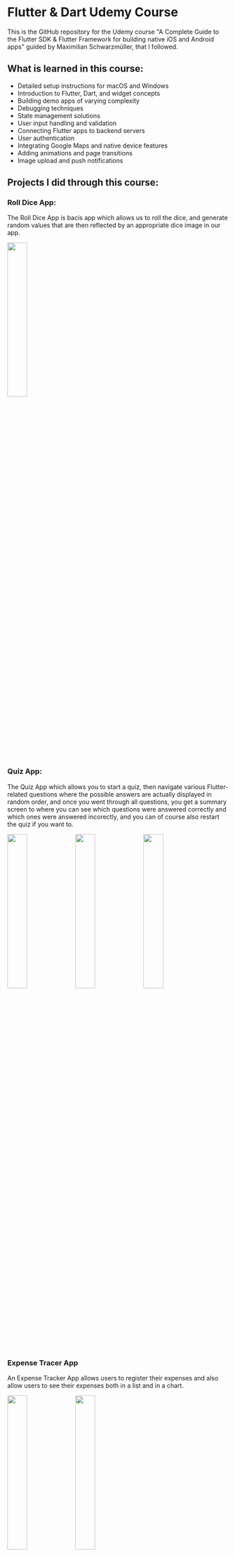 # Flutter & Dart Udemy Course 

This is the GitHub repository for the Udemy course "A Complete Guide to the Flutter SDK & Flutter Framework for building native iOS and Android apps" guided by Maximilian Schwarzmüller, that I followed.

## What is learned in this course:
- Detailed setup instructions for macOS and Windows
- Introduction to Flutter, Dart, and widget concepts
- Building demo apps of varying complexity
- Debugging techniques
- State management solutions
- User input handling and validation
- Connecting Flutter apps to backend servers
- User authentication
- Integrating Google Maps and native device features
- Adding animations and page transitions
- Image upload and push notifications

## Projects I did through this course:

### Roll Dice App: 
The Roll Dice App is bacis app which allows us to roll the dice, and generate random values that are then reflected by an appropriate dice image in our app. 

<img src="https://github.com/anna02272/Flutter-Udemy/assets/96575598/611ddcbd-b925-4621-905d-59cf9b365f4e" width="30%"> 

### Quiz App:
The Quiz App which allows you to start a quiz, then navigate various Flutter-related questions where the possible answers are actually displayed in random order, and once you went through all questions, you get a summary screen to where you can see which questions were answered correctly and which ones were answered incorectly, and you can of course also restart the quiz if you want to.

<img src="https://github.com/anna02272/Flutter-Udemy/assets/96575598/07ec4f61-67e6-4d1f-a0f4-77cd20afd53e" width="30%"> 
<img src="https://github.com/anna02272/Flutter-Udemy/assets/96575598/7ae2d83a-e09d-4ca3-82c5-e77231169992" width="30%"> 
<img src="https://github.com/anna02272/Flutter-Udemy/assets/96575598/bc228cc7-515e-4988-93ee-b0d927a6cc9b" width="30%"> 

### Expense Tracer App
An Expense Tracker App allows users to register their expenses and also allow users to see their expenses both in a list and in a chart.

<img src="https://github.com/anna02272/Flutter-Udemy/assets/96575598/954d870c-de00-41ee-8dda-794ea28d20a6" width="30%">
<img src="https://github.com/anna02272/Flutter-Udemy/assets/96575598/820f698f-839a-40cd-9ffa-8ba3fca30f80" width="30%">

### Todo App
A Todo App featuring buttons for task checking, unchecking, and sorting tasks in ascending or descending order. 

<img src="https://github.com/anna02272/Flutter-Udemy/assets/96575598/ea9fb88a-d38c-4def-9106-f23b15f2b76b" width="30%">

### Meals App
The Meals App which allows users to browse various meal categories, pick meals, and read the meal ingredients and instructions, mark meals as favorites, switch between all meals and favorited meals, and also switch to a totally different page where various filters can be set to filter the meals that will actually be shown in this all meals area.

<img src="https://github.com/anna02272/Flutter-Udemy/assets/96575598/b499585f-7f28-4212-acfc-0634e86363b4" width="30%">
<img src="https://github.com/anna02272/Flutter-Udemy/assets/96575598/df1cc2dd-37aa-45a7-9cff-fd6e7815fd58" width="30%">
<img src="https://github.com/anna02272/Flutter-Udemy/assets/96575598/e415f9ef-1fcb-4c4a-9d5d-54f7e79d5e45" width="30%">
<img src="https://github.com/anna02272/Flutter-Udemy/assets/96575598/9f388c48-b2cf-4073-9374-c0f81655343e" width="30%">
<img src="https://github.com/anna02272/Flutter-Udemy/assets/96575598/3c1838a0-6621-453f-93bd-0d1446cfb6b6" width="30%">
<img src="https://github.com/anna02272/Flutter-Udemy/assets/96575598/f7aedd65-0031-4ca2-9452-b433f5f97dd6" width="30%">

### Shopping List App
The Shopping List app allows users to maintain and manage their shopping lists by adding items with  details such as the item name, quantity, and category.

<img src="https://github.com/anna02272/Flutter-Udemy/assets/96575598/ff9fd50b-896e-45a6-bf3e-9ccbc277e577" width="30%">
<img src="https://github.com/anna02272/Flutter-Udemy/assets/96575598/6909a894-311a-40bf-bee1-ad33db7bb5d5" width="30%">
<img src="https://github.com/anna02272/Flutter-Udemy/assets/96575598/7ee07402-3f9c-4f17-90f8-cd4b53f54f37" width="30%">

### Favorite Places App
The Favorite Places App allows users to save and manage their favorite locations by taking a picture of a location, adding the current location automatically, and save the details of their favorite places for future reference.

<img src="https://github.com/anna02272/Flutter-Udemy/assets/96575598/20efc88f-50a2-4e95-850a-c56b759a551c" width="30%">
<img src="https://github.com/anna02272/Flutter-Udemy/assets/96575598/2589f026-56ec-4e11-9487-e8a43047eab4" width="30%">
<img src="https://github.com/anna02272/Flutter-Udemy/assets/96575598/c8046470-d276-4ceb-8041-14ac65b7de09" width="30%">
<img src="https://github.com/anna02272/Flutter-Udemy/assets/96575598/98d22cf0-6628-48c7-bad0-2f97803b8ad5" width="30%">

### Chat App
![Screenshot_2024-04-04-13-38-26-090_com example chat_app](https://github.com/anna02272/Flutter-Udemy/assets/96575598/ee6b1f58-b1d8-4b05-8940-19e405718e6b)
![Screenshot_2024-04-04-14-26-21-018_com example chat_app](https://github.com/anna02272/Flutter-Udemy/assets/96575598/1d480277-5a7c-46a0-9a50-3aab7148d3da)

